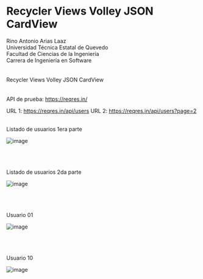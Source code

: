 # Recycler Views Volley JSON CardView

Rino Antonio Arias Laaz<br />
Universidad Técnica Estatal de Quevedo<br />
Facultad de Ciencias de la Ingeniería<br />
Carrera de Ingeniería en Software<br />
<br />
<br />
Recycler Views Volley JSON CardView<br />
<br />
<br />
API de prueba: https://reqres.in/

URL 1: https://reqres.in/api/users
URL 2: https://reqres.in/api/users?page=2

<br />
Listado de usuarios 1era parte
<br />

![image](https://github.com/rinoarias/ListViewCardViewsItemJsonData/blob/5b97456a0079f3cc89402fdca33de66700d8aec5/imgs/img_001_lista_usuarios.png)

<br />
<br />
<br />
Listado de usuarios 2da parte
<br />

![image](https://github.com/rinoarias/ListViewCardViewsItemJsonData/blob/5b97456a0079f3cc89402fdca33de66700d8aec5/imgs/img_002_lista_usuarios.png)

<br />
<br />
<br />
Usuario 01
<br />

![image](https://github.com/rinoarias/ListViewCardViewsItemJsonData/blob/5b97456a0079f3cc89402fdca33de66700d8aec5/imgs/img_003_usuario_01.png)

<br />
<br />
<br />
Usuario 10
<br />

![image](https://github.com/rinoarias/ListViewCardViewsItemJsonData/blob/5b97456a0079f3cc89402fdca33de66700d8aec5/imgs/img_004_usuario_10.png)

<br />
<br />
